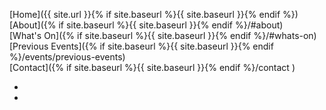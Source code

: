 [Home]({{ site.url }}{% if site.baseurl %}{{ site.baseurl }}{% endif %})<br/>
[About]({% if site.baseurl %}{{ site.baseurl }}{% endif %}/#about)<br/>
[What's On]({% if site.baseurl %}{{ site.baseurl }}{% endif %}/#whats-on)<br/>
[Previous Events]({% if site.baseurl %}{{ site.baseurl }}{% endif %}/events/previous-events)<br/>
[Contact]({% if site.baseurl %}{{ site.baseurl }}{% endif %}/contact )<br/>

<div class="icons">
    <ul class="list-inline">
        <li class="list-inline-item"><a href="https://www.facebook.com/rumbleuptheryshworth" title="Find us on Facebook"><i class="fa-brands fa-facebook"></i></a></li>
        <li class="list-inline-item"><a href="https://www.instagram.com/rumbleuptheryshworth/" title="Find us on Instagram"><i class="fa-brands fa-instagram"></i></a></li>
    </ul>
</div>
 